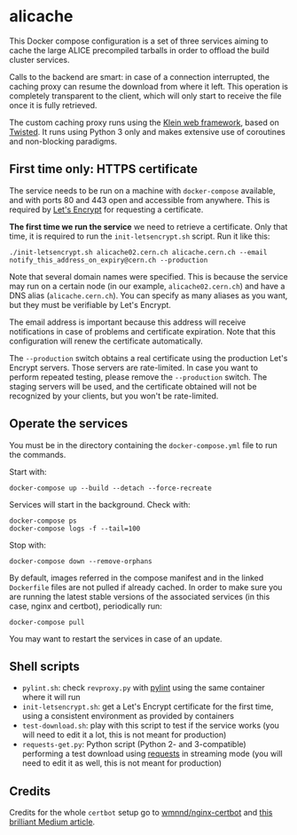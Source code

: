 alicache
========
This Docker compose configuration is a set of three services aiming to cache the large ALICE
precompiled tarballs in order to offload the build cluster services.

Calls to the backend are smart: in case of a connection interrupted, the caching proxy can resume
the download from where it left. This operation is completely transparent to the client, which will
only start to receive the file once it is fully retrieved.

The custom caching proxy runs using the [Klein web framework](https://github.com/twisted/klein),
based on [Twisted](https://github.com/twisted/twisted). It runs using Python 3 only and makes
extensive use of coroutines and non-blocking paradigms.

First time only: HTTPS certificate
----------------------------------
The service needs to be run on a machine with `docker-compose` available, and with ports 80 and 443
open and accessible from anywhere. This is required by [Let's Encrypt](https://letsencrypt.org/) for
requesting a certificate.

**The first time we run the service** we need to retrieve a certificate. Only that time, it is
required to run the `init-letsencrypt.sh` script. Run it like this:

    ./init-letsencrypt.sh alicache02.cern.ch alicache.cern.ch --email notify_this_address_on_expiry@cern.ch --production

Note that several domain names were specified. This is because the service may run on a certain node
(in our example, `alicache02.cern.ch`) and have a DNS alias (`alicache.cern.ch`). You can specify as
many aliases as you want, but they must be verifiable by Let's Encrypt.

The email address is important because this address will receive notifications in case of problems
and certificate expiration. Note that this configuration will renew the certificate automatically.

The `--production` switch obtains a real certificate using the production Let's Encrypt servers.
Those servers are rate-limited. In case you want to perform repeated testing, please remove the
`--production` switch. The staging servers will be used, and the certificate obtained will not be
recognized by your clients, but you won't be rate-limited.

Operate the services
--------------------
You must be in the directory containing the `docker-compose.yml` file to run the commands.

Start with:

    docker-compose up --build --detach --force-recreate

Services will start in the background. Check with:

    docker-compose ps
    docker-compose logs -f --tail=100

Stop with:

    docker-compose down --remove-orphans

By default, images referred in the compose manifest and in the linked `Dockerfile` files are not
pulled if already cached. In order to make sure you are running the latest stable versions of the
associated services (in this case, nginx and certbot), periodically run:

    docker-compose pull

You may want to restart the services in case of an update.

Shell scripts
-------------
* `pylint.sh`: check `revproxy.py` with [pylint](https://www.pylint.org/) using the same container
  where it will run
* `init-letsencrypt.sh`: get a Let's Encrypt certificate for the first time, using a consistent
  environment as provided by containers
* `test-download.sh`: play with this script to test if the service works (you will need to edit it a
  lot, this is not meant for production)
* `requests-get.py`: Python script (Python 2- and 3-compatible) performing a test download using
  [requests](https://2.python-requests.org/en/master/) in streaming mode (you will need to edit it
  as well, this is not meant for production)

Credits
-------
Credits for the whole `certbot` setup go to
[wmnnd/nginx-certbot](https://github.com/wmnnd/nginx-certbot/) and [this brilliant Medium
article](https://medium.com/@pentacent/nginx-and-lets-encrypt-with-docker-in-less-than-5-minutes-b4b8a60d3a71).
